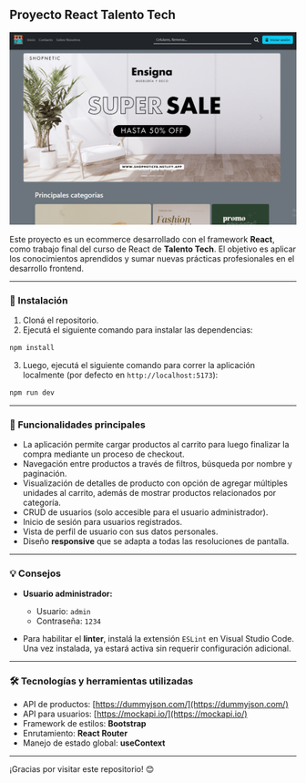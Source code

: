 ## Proyecto React Talento Tech

![Vista principal](docs/img/Capture.png)

Este proyecto es un ecommerce desarrollado con el framework **React**, como trabajo final del curso de React de **Talento Tech**. El objetivo es aplicar los conocimientos aprendidos y sumar nuevas prácticas profesionales en el desarrollo frontend.

---

### 🔧 Instalación

1. Cloná el repositorio.
2. Ejecutá el siguiente comando para instalar las dependencias:

```bash
npm install
```

3. Luego, ejecutá el siguiente comando para correr la aplicación localmente (por defecto en `http://localhost:5173`):

```bash
npm run dev
```

---

### 🚀 Funcionalidades principales

- La aplicación permite cargar productos al carrito para luego finalizar la compra mediante un proceso de checkout.
- Navegación entre productos a través de filtros, búsqueda por nombre y paginación.
- Visualización de detalles de producto con opción de agregar múltiples unidades al carrito, además de mostrar productos relacionados por categoría.
- CRUD de usuarios (solo accesible para el usuario administrador).
- Inicio de sesión para usuarios registrados.
- Vista de perfil de usuario con sus datos personales.
- Diseño **responsive** que se adapta a todas las resoluciones de pantalla.

---

### 💡 Consejos

- **Usuario administrador:**
  - Usuario: `admin`
  - Contraseña: `1234`

- Para habilitar el **linter**, instalá la extensión `ESLint` en Visual Studio Code. Una vez instalada, ya estará activa sin requerir configuración adicional.

---

### 🛠️ Tecnologías y herramientas utilizadas

- API de productos: [https://dummyjson.com/](https://dummyjson.com/)
- API para usuarios: [https://mockapi.io/](https://mockapi.io/)
- Framework de estilos: **Bootstrap**
- Enrutamiento: **React Router**
- Manejo de estado global: **useContext**

---

¡Gracias por visitar este repositorio! 😊
